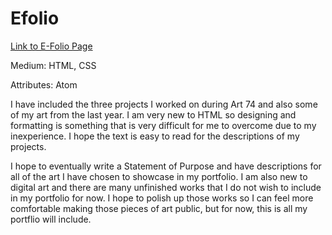 # Efolio
[Link to E-Folio Page](https://melodyshepard.github.io/port/)

Medium: HTML, CSS

Attributes: Atom

I have included the three projects I worked on during Art 74 and also some of my art from the last year. I am very new to HTML so designing and formatting is something that is very difficult for me to overcome due to my inexperience. I hope the text is easy to read for the descriptions of my projects.

I hope to eventually write a Statement of Purpose and have descriptions for all of the art I have chosen to showcase in my portfolio. I am also new to digital art and there are many unfinished works that I do not wish to include in my portfolio for now. I hope to polish up those works so I can feel more comfortable making those pieces of art public, but for now, this is all my portflio will include. 
